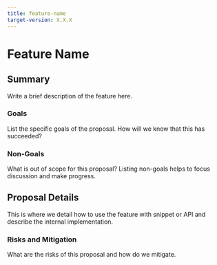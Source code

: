 ```yaml
---
title: feature-name
target-version: X.X.X
---
```


<!-- Make sure to append document link in design README.md after creating the document. -->

# Feature Name

## Summary

Write a brief description of the feature here.

### Goals

List the specific goals of the proposal. How will we know that this has
succeeded?

### Non-Goals

What is out of scope for this proposal? Listing non-goals helps to focus
discussion and make progress.

## Proposal Details

This is where we detail how to use the feature with snippet or API and describe
the internal implementation.

### Risks and Mitigation

What are the risks of this proposal and how do we mitigate.
